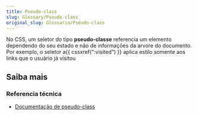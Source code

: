 ```yaml
---
title: Pseudo-class
slug: Glossary/Pseudo-class
original_slug: Glossario/Pseudo-class
---
```

No CSS, um seletor do tipo **pseudo-classe** referencia um elemento dependendo do seu estado e não de informações da arvore do documento. Por exemplo, o seletor a{{ cssxref(":visited") }} aplica estilo somente aos links que o usuário já visitou

## Saiba mais

### Referencia técnica

- [Documentação de pseudo-class](/pt-BR/docs/Web/CSS/Pseudo-classes)

